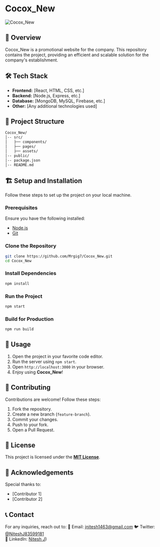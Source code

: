 # Cocox_New

![Cocox_New](https://your-image-url.com/banner.png) <!-- Add a relevant banner image -->

## 🚀 Overview
Cocox_New is a promotional website for the company. This repository contains the project, providing an efficient and scalable solution for the company's establishment.



## 🛠️ Tech Stack
- **Frontend:** [React, HTML, CSS, etc.]
- **Backend:** [Node.js, Express, etc.]
- **Database:** [MongoDB, MySQL, Firebase, etc.]
- **Other:** [Any additional technologies used]

## 📂 Project Structure
```bash
Cocox_New/
│-- src/
│   ├── components/
│   ├── pages/
│   ├── assets/
│-- public/
│-- package.json
│-- README.md
```

## 🏗️ Setup and Installation
Follow these steps to set up the project on your local machine.

### Prerequisites
Ensure you have the following installed:
- [Node.js](https://nodejs.org/)
- [Git](https://git-scm.com/)

### Clone the Repository
```bash
git clone https://github.com/Mrgig7/Cocox_New.git
cd Cocox_New
```

### Install Dependencies
```bash
npm install
```

### Run the Project
```bash
npm start
```

### Build for Production
```bash
npm run build
```

## 📜 Usage
1. Open the project in your favorite code editor.
2. Run the server using `npm start`.
3. Open `http://localhost:3000` in your browser.
4. Enjoy using **Cocox_New**!

## 🎯 Contributing
Contributions are welcome! Follow these steps:
1. Fork the repository.
2. Create a new branch (`feature-branch`).
3. Commit your changes.
4. Push to your fork.
5. Open a Pull Request.

## 📜 License
This project is licensed under the **[MIT License](LICENSE)**.

## 🙌 Acknowledgements
Special thanks to:
- [Contributor 1]
- [Contributor 2]

## 📞 Contact
For any inquiries, reach out to:
📧 Email: jnitesh1463@gmail.com
🐦 Twitter: [@NiteshJ83599181](https://x.com/NiteshJ83599181)  
💼 LinkedIn: [Nitesh J](https://www.linkedin.com/in/niteshj14/))

